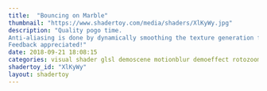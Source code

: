 ```yaml
---
title:  "Bouncing on Marble"
thumbnail: "https://www.shadertoy.com/media/shaders/XlKyWy.jpg"
description: "Quality pogo time.
Anti-aliasing is done by dynamically smoothing the texture generation function, so it's not 100% perfect, but screen-space sampling may be added later.
Feedback appreciated!"
date: 2018-09-21 18:08:15
categories: visual shader glsl demoscene motionblur demoeffect rotozoomer bouncing chromaticabberation pogo
shadertoy_id: "XlKyWy" 
layout: shadertoy
---
```

